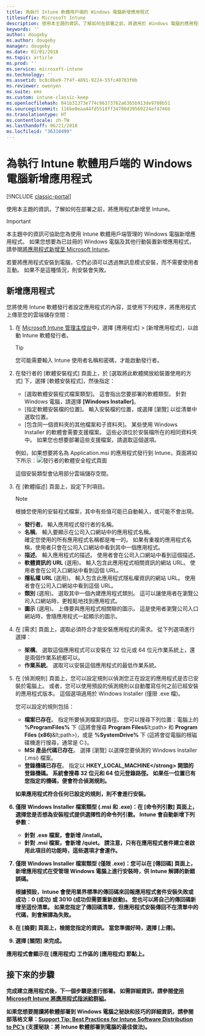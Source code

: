 ```yaml
---
title: 為執行 Intune 軟體用戶端的 Windows 電腦新增應用程式
titlesuffix: Microsoft Intune
description: 使用本主題的資訊，了解如何在部署之前，將適用於 Windows 電腦的應用程式新增至 Intune。
keywords: ''
author: dougeby
ms.author: dougeby
manager: dougeby
ms.date: 01/01/2018
ms.topic: article
ms.prod: ''
ms.service: microsoft-intune
ms.technology: ''
ms.assetid: bc8c8be9-7f4f-4891-9224-55fc40703f0b
ms.reviewer: owenyen
ms.suite: ems
ms.custom: intune-classic-keep
ms.openlocfilehash: 041b31373e774c86373762a6365b913de9708b51
ms.sourcegitcommit: 116be0eaa44fd5518ff34780d39569224ef4746b
ms.translationtype: HT
ms.contentlocale: zh-TW
ms.lasthandoff: 06/21/2018
ms.locfileid: "36310499"
---
```

# <a name="add-apps-for-windows-pcs-that-run-the-intune-software-client"></a>為執行 Intune 軟體用戶端的 Windows 電腦新增應用程式

[!INCLUDE [classic-portal](includes/classic-portal.md)]

使用本主題的資訊，了解如何在部署之前，將應用程式新增至 Intune。

> [!IMPORTANT]
> 本主題中的資訊可協助您為使用 Intune 軟體用戶端管理的 Windows 電腦新增應用程式。 如果您想要為已註冊的 Windows 電腦及其他行動裝置新增應用程式，請參閱[將應用程式新增至 Microsoft Intune](apps-add.md)。

若要將應用程式安裝到電腦，它們必須可以透過無訊息模式安裝，而不需要使用者互動。 如果不是這種情況，則安裝會失敗。


## <a name="add-the-app"></a>新增應用程式
您將使用 Intune 軟體發行者設定應用程式的內容，並使用下列程序，將應用程式上傳至您的雲端儲存空間：

1. 在 [Microsoft Intune 管理主控台](https://manage.microsoft.com)中，選擇 [應用程式] &gt; [新增應用程式]，以啟動 Intune 軟體發行者。

   > [!TIP]
   > 您可能需要輸入 Intune 使用者名稱和密碼，才能啟動發行者。

2. 在發行者的 [軟體安裝程式] 頁面上，於 [選取將此軟體開放給裝置使用的方式] 下，選擇 [軟體安裝程式]，然後指定：

   - [選取軟體安裝程式檔案類型]。 這會指出您要部署的軟體類型。 針對 Windows 電腦，請選擇 **[Windows Installer]**。
   - [指定軟體安裝檔的位置]。 輸入安裝檔的位置，或選擇 [瀏覽] 以從清單中選取位置。
   - [包含同一個資料夾的其他檔案和子資料夾]。 某些使用 Windows Installer 的軟體會需要支援檔案。 這些必須位於安裝檔所在的相同資料夾中。 如果您也想要部署這些支援檔案，請選取這個選項。

   例如，如果想要將名為 Application.msi 的應用程式發行到 Intune，頁面將如下所示︰![發行者的軟體安全程式頁面](media/publisher-for-pc.png)

   這個安裝類型會佔用部分雲端儲存空間。

3. 在 [軟體描述] 頁面上，設定下列項目。

   > [!NOTE]
   > 根據您使用的安裝程式檔案，其中有些值可能已自動輸入，或可能不會出現。

   - **發行者**。 輸入應用程式發行者的名稱。
   - **名稱**。 輸入要顯示在公司入口網站中的應用程式名稱。<br />確定您使用的所有應用程式名稱都是唯一的。 如果有重複的應用程式名稱，使用者只會在公司入口網站中看到其中一個應用程式。
   - **描述**。 輸入應用程式的描述。 使用者會在公司入口網站中看到這個描述。
   - **軟體資訊的 URL** (選用)。 輸入包含此應用程式相關資訊的網站 URL。 使用者會在公司入口網站中看到這個 URL。
   - **隱私權 URL** (選用)。 輸入包含此應用程式隱私權資訊的網站 URL。 使用者會在公司入口網站中看到這個 URL。
   - **類別** (選用)。 選取其中一個內建應用程式類別。 這可以讓使用者在瀏覽公司入口網站時，更輕鬆地找到應用程式。
   - **圖示** (選用)。 上傳要與應用程式相關聯的圖示。 這是使用者瀏覽公司入口網站時，會隨應用程式一起顯示的圖示。

4. 在 [需求] 頁面上，選取必須符合才能安裝應用程式的需求。 從下列選項進行選擇：

   - **架構**。 選取這個應用程式可以安裝在 32 位元或 64 位元作業系統上，還是兩個作業系統都可以。
   - **作業系統**。 選取可以安裝這個應用程式的最低作業系統。

5. 在 [偵測規則] 頁面上，您可以設定規則以偵測您正在設定的應用程式是否已安裝於電腦上。 或者，您可以使用預設的偵測規則以自動覆寫任何之前已經安裝的應用程式版本。 這個選項適用於 Windows Installer (僅限 .exe 檔)。

   您可以設定的規則包括：
   - **檔案已存在**。 指定所要偵測檔案的路徑。 您可以搜尋下列位置：電腦上的 **%ProgramFiles%** 下 (這將會搜尋 **Program Files**\&lt;path&gt; 和 **Program Files (x86)**\&lt;path&gt;)，或是 **%SystemDrive%** 下 (這將會從電腦的根磁碟機進行搜尋，通常是 C:)。
   - **MSI 產品代碼已存在**。 選擇 [瀏覽] 以選擇您要偵測的 Windows Installer (.msi) 檔案。
   - <strong>登錄機碼已存在</strong>。 指定以 <strong>HKEY_LOCAL_MACHINE\</strong> 開頭的登錄機碼。 系統會搜尋 32 位元和 64 位元登錄路徑。 如果任一位置已有您指定的機碼，便會符合偵測規則。

   如果應用程式符合任何已設定的規則，則不會進行安裝。

6. 僅限 **Windows Installer** 檔案類型 (.msi 和 .exe)：在 [命令列引數] 頁面上，選擇您是否想為安裝程式提供選擇性的命令列引數。
   Intune 會自動新增下列參數︰
   - 針對 .exe 檔案，會新增 **/install**。
   - 針對 .msi 檔案，會新增 **/quiet**。
   請注意，只有在應用程式套件建立者啟用此項目的功能時，這些選項才會運作。

7. 僅限 **Windows Installer** 檔案類型 (僅限 .exe)：您可以在 [傳回碼] 頁面上，新增應用程式在受管理 Windows 電腦上進行安裝時，供 Intune 解譯的新錯誤碼。

   根據預設，Intune 會使用業界標準的傳回碼來回報應用程式套件安裝失敗或成功：**0** (成功) 或 **3010** (成功但需要重新啟動)。 您也可以將自己的傳回碼新增至這份清單。 如果您指定了傳回碼清單，但應用程式安裝傳回不在清單中的代碼，則會解譯為失敗。

8. 在 [摘要] 頁面上，檢閱您指定的資訊。 當您準備好時，選擇 [上傳]。

9. 選擇 [關閉] 來完成。

應用程式會顯示在 [應用程式] 工作區的 [應用程式] 節點上。

## <a name="next-steps"></a>接下來的步驟

完成建立應用程式後，下一個步驟是進行部署。 如需詳細資訊，請參閱[使用 Microsoft Intune 將應用程式指派給群組](apps-deploy.md)。

如果您想要閱讀將軟體部署到 Windows 電腦之秘訣和技巧的詳細資訊，請參閱部落格文章：[Support Tip: Best Practices for Intune Software Distribution to PC’s](https://blogs.technet.microsoft.com/intunesupport/2016/06/13/support-tip-best-practices-for-intune-software-distribution-to-pcs/) (支援秘訣：將 Intune 軟體部署到電腦的最佳做法)。
